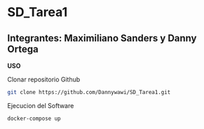 # SD_Tarea1
## Integrantes: Maximiliano Sanders y Danny Ortega
**USO**

Clonar repositorio Github

```bash
git clone https://github.com/Dannywawi/SD_Tarea1.git
```

Ejecucion del Software

 ```bash
docker-compose up
```
